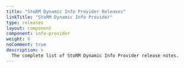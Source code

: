 ```yaml
---
title: "StoRM Dynamic Info Provider Releases"
linkTitle: "StoRM Dynamic Info Provider"
type: releases
layout: component
component: info-provider
weight: 6
noComment: true
description: >
  The complete list of StoRM Dynamic Info Provider release notes.
---
```

